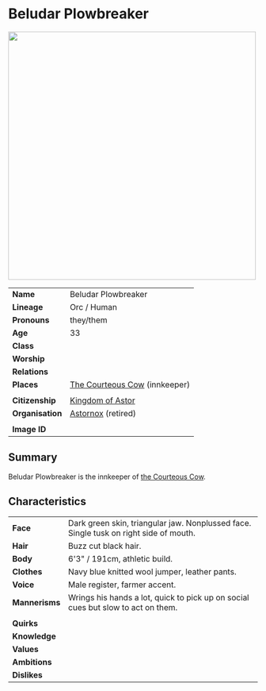 # Beludar Plowbreaker

<img src="https://raw.githubusercontent.com/jesskelsall/astarus-images/main/characters/portraits/imageid.png" height="500" />

|||
| --- | --- |
| **Name** | Beludar Plowbreaker | character.3
| **Lineage** | Orc / Human |
| **Pronouns** | they/them |
| **Age** | 33 |
| **Class** | |
| **Worship** | |
| **Relations** | |
| **Places** | [The Courteous Cow](../places/buildings/inns-taverns/the-courteous-cow.md) (innkeeper) |
|||
| **Citizenship** | [Kingdom of Astor](../civilisations/kingdom-of-astor/kingdom-of-astor.md) |
| **Organisation** | [Astornox](../organisations/astornox/astornox.md) (retired) |
|||
| **Image ID** | |

## Summary

Beludar Plowbreaker is the innkeeper of [the Courteous Cow](../places/buildings/inns-taverns/the-courteous-cow.md).

## Characteristics

| | |
| --- | --- |
| **Face** | Dark green skin, triangular jaw. Nonplussed face. Single tusk on right side of mouth. | characteristics.2
| **Hair** | Buzz cut black hair. |
| **Body** | 6'3" / 191cm, athletic build. |
| **Clothes** | Navy blue knitted wool jumper, leather pants. |
| **Voice** | Male register, farmer accent. |
| **Mannerisms** | Wrings his hands a lot, quick to pick up on social cues but slow to act on them. |
| | |
| **Quirks** | |
| **Knowledge** | |
| **Values** | |
| **Ambitions** | |
| **Dislikes** | |

